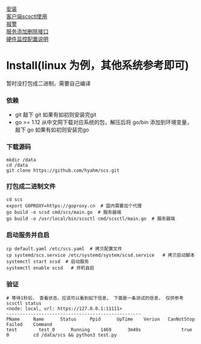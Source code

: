 [安装](install.md)  
[客户端scsctl使用](scsctl.md)  
[报警](alert.md)  
[服务添加删除接口](script.md)  
[硬件监控配置说明](hardware.md)

# Install(linux 为例，其他系统参考即可)

暂时没打包成二进制，需要自己编译
### 依赖
- git  敲下 git 如果有如初则安装完git
- go >= 1.12
从中文网下载对应系统的包，解压后将 go/bin 添加到环境变量， 敲下 go 如果有如初则安装完go  

### 下载源码
```
mkdir /data
cd /data
git clone https://github.com/hyahm/scs.git

```
### 打包成二进制文件
```
cd scs
export GOPROXY=https://goproxy.cn  # 国内需要加个代理
go build -o scsd cmd/scs/main.go  # 服务器端
go build -o /usr/local/bin/scsctl cmd/scsctl/main.go  # 服务器端
```
### 启动服务并自启
```
cp default.yaml /etc/scs.yaml  # 拷贝配置文件
cp systemd/scs.service /etc/systemd/system/scsd.service   # 拷贝启动脚本
systemctl start scsd  # 启动服务
systemctl enable scsd   # 开机自启
```

### 验证
```
# 等待1秒后， 查看状态，应该可以看到如下信息， 下面是一条测试的信息， 仅供参考  
scsctl status
<node: local, url: https://127.0.0.1:11111>
--------------------------------------------------
PName     Name      Status     Ppid      UpTime    Verion   CanNotStop     Failed    Command
test        test_0      Running    1469      3m49s               true           0         cd /data/scs && python3 test.py
```